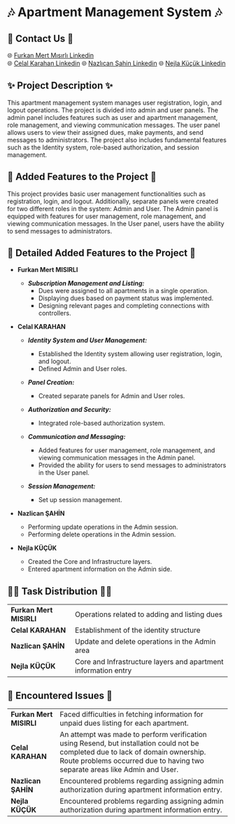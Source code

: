 # 🎶 Apartment Management System 🎶

## 🚨 Contact Us 🚨
🌐 [Furkan Mert Mısırlı Linkedin](http://www.linkedin.com/in/furkan-mert-mısırlı)  
🌐 [Celal Karahan Linkedin](https://www.linkedin.com/in/celal-karahan51/)
🌐 [Nazlıcan Şahin Linkedin](https://www.linkedin.com/in/nazlican-sahin-/)
🌐 [Nejla Küçük Linkedin](https://www.linkedin.com/in/nkucuk/)

## ✨ Project Description ✨
This apartment management system manages user registration, login, and logout operations. The project is divided into admin and user panels. The admin panel includes features such as user and apartment management, role management, and viewing communication messages. The user panel allows users to view their assigned dues, make payments, and send messages to administrators. The project also includes fundamental features such as the Identity system, role-based authorization, and session management.

## 📍 Added Features to the Project 📍
This project provides basic user management functionalities such as registration, login, and logout. Additionally, separate panels were created for two different roles in the system: Admin and User. The Admin panel is equipped with features for user management, role management, and viewing communication messages. In the User panel, users have the ability to send messages to administrators.

## 📌 Detailed Added Features to the Project 📌
- **Furkan Mert MISIRLI**
  - ***Subscription Management and Listing:***
    - Dues were assigned to all apartments in a single operation.
    - Displaying dues based on payment status was implemented.
    - Designing relevant pages and completing connections with controllers.

- **Celal KARAHAN**
  - ***Identity System and User Management:***
    - Established the Identity system allowing user registration, login, and logout.
    - Defined Admin and User roles.

  - ***Panel Creation:***
    - Created separate panels for Admin and User roles.
  
  - ***Authorization and Security:***
    - Integrated role-based authorization system.

  - ***Communication and Messaging:***
    - Added features for user management, role management, and viewing communication messages in the Admin panel.
    - Provided the ability for users to send messages to administrators in the User panel.

  - ***Session Management:***
    - Set up session management.

- **Nazlican ŞAHİN**
  - Performing update operations in the Admin session.
  - Performing delete operations in the Admin session.

- **Nejla KÜÇÜK**
  - Created the Core and Infrastructure layers.
  - Entered apartment information on the Admin side.

## 👩‍💻 Task Distribution 👨‍💻
| | | 
| -------- | ------ | 
|**Furkan Mert MISIRLI**| Operations related to adding and listing dues |
|**Celal KARAHAN**| Establishment of the identity structure | 
|**Nazlican ŞAHİN**| Update and delete operations in the Admin area |
|**Nejla KÜÇÜK**| Core and Infrastructure layers and apartment information entry |

## 📛 Encountered Issues 📛

| | | 
| -------- | ------ | 
|**Furkan Mert MISIRLI**| Faced difficulties in fetching information for unpaid dues listing for each apartment. |
|**Celal KARAHAN**| An attempt was made to perform verification using Resend, but installation could not be completed due to lack of domain ownership. Route problems occurred due to having two separate areas like Admin and User. | 
|**Nazlican ŞAHİN**|  Encountered problems regarding assigning admin authorization during apartment information entry. |
|**Nejla KÜÇÜK**| Encountered problems regarding assigning admin authorization during apartment information entry. |
